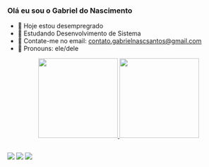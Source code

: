 ### Olá eu sou o Gabriel do Nascimento 

- 🔭 Hoje estou desempregrado
- 🌱 Estudando Desenvolvimento de Sistema
- 👯 Contate-me no email: contato.gabrielnascsantos@gmail.com
- 🤔 Pronouns: ele/dele
<div align="center">
  <a href="https://github.com/GabrieldoNascimentoSantos">
  <img height="180em" src="https://github-readme-stats.vercel.app/api?username=GabrieldoNascimentoSantos&show_icons=true&theme=dark&include_all_commits=true&count_private=true"/>
  <img height="180em" src="https://github-readme-stats.vercel.app/api/top-langs/?username=GabrieldoNascimentoSantos&layout=compact&langs_count=7&theme=dark"/>
    </div>
  
  ##

  <div>
  <a href="https://instagram.com/nascimento__biel" target="_blank"><img src="https://img.shields.io/badge/-Instagram-%23E4405F?style=for-the-badge&logo=instagram&logoColor=white" target="_blank"></a>
  <a href = "mailto:contato.gabrielnascsantos@gmail.com"><img src="https://img.shields.io/badge/-Gmail-%23333?style=for-the-badge&logo=gmail&logoColor=white" target="_blank"></a>
  <a href="https://www.linkedin.com/in/gabriel-nascimento-034242247" target="_blank"><img src="https://img.shields.io/badge/-LinkedIn-%230077B5?style=for-the-badge&logo=linkedin&logoColor=white" target="_blank"></a> 
  </div> 
